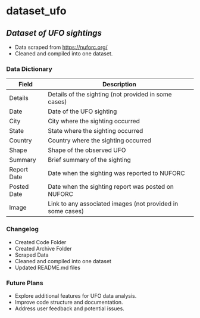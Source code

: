 # dataset_ufo
## _Dataset of UFO sightings_

- Data scraped from https://nuforc.org/ 
- Cleaned and compiled into one dataset.

### Data Dictionary

| Field          | Description                                         |
|----------------|-----------------------------------------------------|
| Details        | Details of the sighting (not provided in some cases)|
| Date           | Date of the UFO sighting                            |
| City           | City where the sighting occurred                    |
| State          | State where the sighting occurred                   |
| Country        | Country where the sighting occurred                 |
| Shape          | Shape of the observed UFO                           |
| Summary        | Brief summary of the sighting                       |
| Report Date    | Date when the sighting was reported to NUFORC        |
| Posted Date    | Date when the sighting report was posted on NUFORC   |
| Image          | Link to any associated images (not provided in some cases)|


### Changelog
- Created Code Folder
- Created Archive Folder
- Scraped Data
- Cleaned and compiled into one dataset
- Updated README.md files

### Future Plans
- Explore additional features for UFO data analysis.
- Improve code structure and documentation.
- Address user feedback and potential issues.